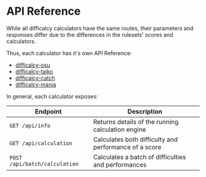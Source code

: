# API Reference

While all difficalcy calculators have the same routes, their parameters and responses differ due to the differences in the rulesets' scores and calculators.

Thus, each calculator has it's own API Reference:

- [difficalcy-osu](./difficalcy-osu.md)
- [difficalcy-taiko](./difficalcy-taiko.md)
- [difficalcy-catch](./difficalcy-catch.md)
- [difficalcy-mania](./difficalcy-mania.md)

In general, each calculator exposes:

| Endpoint                      | Description                                           |
| ----------------------------- | ----------------------------------------------------- |
| `GET /api/info`               | Returns details of the running calculation engine     |
| `GET /api/calculation`        | Calculates both difficulty and performance of a score |
| `POST /api/batch/calculation` | Calculates a batch of difficulties and performances   |

